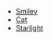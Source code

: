- [Smiley](https://agus-sideral.github.io/css-sketchbook/01-smiley/smiley.html)
- [Cat](https://agus-sideral.github.io/css-sketchbook/02-cat/cat.html)
- [Starlight](https://agus-sideral.github.io/css-sketchbook/03-starlight/starlight.html)
